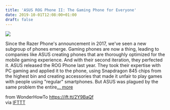 ```yaml
---
title: 'ASUS ROG Phone II: The Gaming Phone for Everyone'
date: 2019-10-01T12:08:00+01:00
draft: false
---
```


[![](https://img.wonderhowto.com/img/23/25/63699392489123/0/asus-rog-phone-ii-gaming-phone-for-everyone.1280x600.jpg)](https://smartphones.gadgethacks.com/news/asus-rog-phone-ii-gaming-phone-for-everyone-0201798/)

Since the Razer Phone's announcement in 2017, we've seen a new subgroup of phones emerge. Gaming phones are now a thing, leading to companies like ASUS creating phones that are thoroughly optimized for the mobile gaming experience. And with their second iteration, they perfected it. ASUS released the ROG Phone last year. They took their expertise with PC gaming and applied it to the phone, using Snapdragon 845 chips from the highest bin and creating accessories that made it unfair to play games with people using "regular" smartphones. But ASUS was plagued by the same problem the entire[... more](https://smartphones.gadgethacks.com/news/asus-rog-phone-ii-gaming-phone-for-everyone-0201798/)

  
  
from WonderHowTo https://ift.tt/2Y9BaQf  
via [IFTTT](https://ifttt.com/?ref=da&site=blogger)